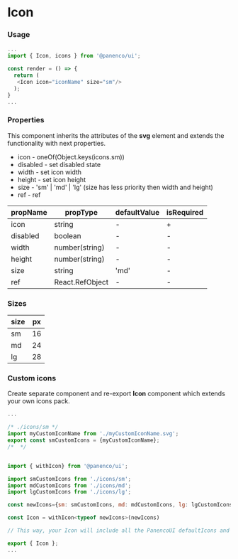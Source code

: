 # Icon

### Usage

```js
...
import { Icon, icons } from '@panenco/ui';

const render = () => {
  return (
   <Icon icon="iconName" size="sm"/>
  );
}
...
```

<!-- STORY -->

### Properties

This component inherits the attributes of the **svg** element and extends the functionality with next properties.

- icon - oneOf(Object.keys(icons.sm))
- disabled - set disabled state
- width - set icon width
- height - set icon height
- size - 'sm' | 'md' | 'lg' (size has less priority then width and height)
- ref - ref

| propName | propType        | defaultValue | isRequired |
| -------- | --------------- | ------------ | ---------- |
| icon     | string          | -            | +          |
| disabled | boolean         | -            | -          |
| width    | number(string)  | -            | -          |
| height   | number(string)  | -            | -          |
| size     | string          | 'md'         | -          |
| ref      | React.RefObject | -            | -          |

### Sizes

| size | px  |
| ---- | --- |
| sm   | 16  |
| md   | 24  |
| lg   | 28  |

### Custom icons

Create separate component and re-export **Icon** component which extends your own icons pack.

```js
...

/* ./icons/sm */
import myCustomIconName from './myCustomIconName.svg';
export const smCustomIcons = {myCustomIconName};
/*  */


import { withIcon} from '@panenco/ui';

import smCustomIcons from './icons/sm';
import mdCustomIcons from './icons/md';
import lgCustomIcons from './icons/lg';

const newIcons={sm: smCustomIcons, md: mdCustomIcons, lg: lgCustomIcons};

const Icon = withIcon<typeof newIcons>(newIcons)

// This way, your Icon will include all the PanencoUI defaultIcons and your own icons

export { Icon };
...
```
